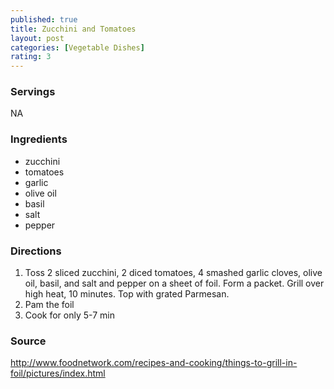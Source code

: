 ```yaml
---
published: true
title: Zucchini and Tomatoes
layout: post
categories: [Vegetable Dishes]
rating: 3
---
```

### Servings
NA

### Ingredients
- zucchini
- tomatoes
- garlic
- olive oil
- basil
- salt 
- pepper


### Directions
1. Toss 2 sliced zucchini, 2 diced tomatoes, 4 smashed garlic cloves, olive oil, basil, and salt and pepper on a sheet of foil. Form a packet. Grill over high heat, 10 minutes. Top with grated Parmesan.
2. Pam the foil
3. Cook for only 5-7 min

### Source
<a href="http://www.foodnetwork.com/recipes-and-cooking/things-to-grill-in-foil/pictures/index.html" target="new">http://www.foodnetwork.com/recipes-and-cooking/things-to-grill-in-foil/pictures/index.html</a>
